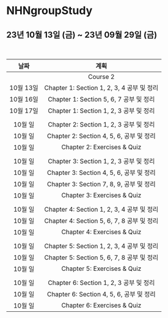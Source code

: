 # NHNgroupStudy

## 23년 10월 13일 (금) ~ 23년 09월 29일 (금)  
<br/>

|날짜|계획|
|:---:|:---:|
||Course 2|
|10월 13일|Chapter 1: Section 1, 2, 3, 4 공부 및 정리|
|10월 16일|Chapter 1: Section 5, 6, 7 공부 및 정리|
|10월 17일|Chapter 1: Section 1, 2, 3 공부 및 정리|
|||
|10월 일|Chapter 2: Section 1, 2, 3 공부 및 정리|
|10월 일|Chapter 2: Section 4, 5, 6, 공부 및 정리|
|10월 일|Chapter 2: Exercises & Quiz|
|||
|10월 일|Chapter 3: Section 1, 2, 3 공부 및 정리|
|10월 일|Chapter 3: Section 4, 5, 6, 공부 및 정리|
|10월 일|Chapter 3: Section 7, 8, 9, 공부 및 정리|
|10월 일|Chapter 3: Exercises & Quiz|
|||
|10월 일|Chapter 4: Section 1, 2, 3, 4 공부 및 정리|
|10월 일|Chapter 4: Section 5, 6, 7, 8 공부 및 정리|
|10월 일|Chapter 4: Exercises & Quiz|
|||
|10월 일|Chapter 5: Section 1, 2, 3, 4 공부 및 정리|
|10월 일|Chapter 5: Section 5, 6, 7, 8 공부 및 정리|
|10월 일|Chapter 5: Exercises & Quiz|
|||
|10월 일|Chapter 6: Section 1, 2, 3 공부 및 정리|
|10월 일|Chapter 6: Section 4, 5, 6, 공부 및 정리|
|10월 일|Chapter 6: Exercises & Quiz|
